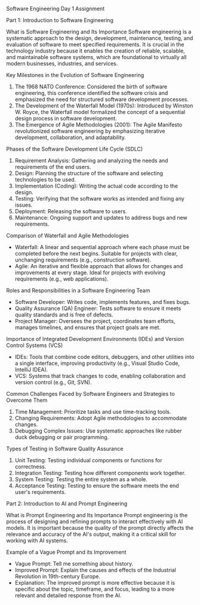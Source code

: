  Software Engineering Day 1 Assignment

 Part 1: Introduction to Software Engineering

 What is Software Engineering and Its Importance
Software engineering is a systematic approach to the design, development, maintenance, testing, and evaluation of software to meet specified requirements. It is crucial in the technology industry because it enables the creation of reliable, scalable, and maintainable software systems, which are foundational to virtually all modern businesses, industries, and services.

 Key Milestones in the Evolution of Software Engineering
1. The 1968 NATO Conference: Considered the birth of software engineering, this conference identified the software crisis and emphasized the need for structured software development processes.
2. The Development of the Waterfall Model (1970s): Introduced by Winston W. Royce, the Waterfall model formalized the concept of a sequential design process in software development.
3. The Emergence of Agile Methodologies (2001): The Agile Manifesto revolutionized software engineering by emphasizing iterative development, collaboration, and adaptability.

 Phases of the Software Development Life Cycle (SDLC)
1. Requirement Analysis: Gathering and analyzing the needs and requirements of the end users.
2. Design: Planning the structure of the software and selecting technologies to be used.
3. Implementation (Coding): Writing the actual code according to the design.
4. Testing: Verifying that the software works as intended and fixing any issues.
5. Deployment: Releasing the software to users.
6. Maintenance: Ongoing support and updates to address bugs and new requirements.

 Comparison of Waterfall and Agile Methodologies
- Waterfall: A linear and sequential approach where each phase must be completed before the next begins. Suitable for projects with clear, unchanging requirements (e.g., construction software).
- Agile: An iterative and flexible approach that allows for changes and improvements at every stage. Ideal for projects with evolving requirements (e.g., web applications).

 Roles and Responsibilities in a Software Engineering Team

- Software Developer: Writes code, implements features, and fixes bugs.
- Quality Assurance (QA) Engineer: Tests software to ensure it meets quality standards and is free of defects.
- Project Manager: Oversees the project, coordinates team efforts, manages timelines, and ensures that project goals are met.

 Importance of Integrated Development Environments (IDEs) and Version Control Systems (VCS)
- IDEs: Tools that combine code editors, debuggers, and other utilities into a single interface, improving productivity (e.g., Visual Studio Code, IntelliJ IDEA).
- VCS: Systems that track changes to code, enabling collaboration and version control (e.g., Git, SVN).

 Common Challenges Faced by Software Engineers and Strategies to Overcome Them
1. Time Management: Prioritize tasks and use time-tracking tools.
2. Changing Requirements: Adopt Agile methodologies to accommodate changes.
3. Debugging Complex Issues: Use systematic approaches like rubber duck debugging or pair programming.

 Types of Testing in Software Quality Assurance
1. Unit Testing: Testing individual components or functions for correctness.
2. Integration Testing: Testing how different components work together.
3. System Testing: Testing the entire system as a whole.
4. Acceptance Testing: Testing to ensure the software meets the end user's requirements.

 Part 2: Introduction to AI and Prompt Engineering

 What is Prompt Engineering and Its Importance
Prompt engineering is the process of designing and refining prompts to interact effectively with AI models. It is important because the quality of the prompt directly affects the relevance and accuracy of the AI's output, making it a critical skill for working with AI systems.

 Example of a Vague Prompt and its Improvement
- Vague Prompt: Tell me something about history.
- Improved Prompt: Explain the causes and effects of the Industrial Revolution in 19th-century Europe.
- Explanation: The improved prompt is more effective because it is specific about the topic, timeframe, and focus, leading to a more relevant and detailed response from the AI.
